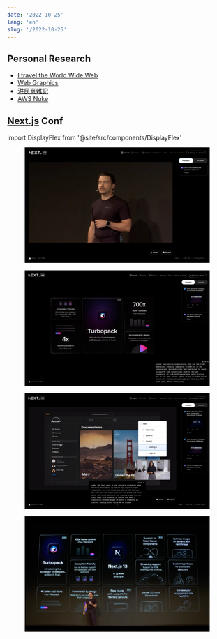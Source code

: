 ```yaml
---
date: '2022-10-25'
lang: 'en'
slug: '/2022-10-25'
---
```


## Personal Research

- [I travel the World Wide Web](./../.././docs/pages/I%20travel%20the%20World%20Wide%20Web.md)
- [Web Graphics](./../.././docs/pages/Web%20Graphics.md)
- [洪民憙雜記](./../.././docs/pages/%E6%B4%AA%E6%B0%91%E6%86%99%E9%9B%9C%E8%A8%98.md)
- [AWS Nuke](./../.././docs/pages/AWS%20Nuke.md)

## [Next.js](./../.././docs/pages/Next.js.md) Conf

import DisplayFlex from '@site/src/components/DisplayFlex'

<DisplayFlex>


<figure>

![9467DA.png](./../.././docs/assets/9467DA.png)


</figure>

<figure>

![9E2F95.png](./../.././docs/assets/9E2F95.png)


</figure>

</DisplayFlex>

<DisplayFlex>


<figure>

![FF5AAD.png](./../.././docs/assets/FF5AAD.png)


</figure>

<figure>

![411451.png](./../.././docs/assets/411451.png)


</figure>

</DisplayFlex>

<head>
  <html lang="en-US"/>
</head>
